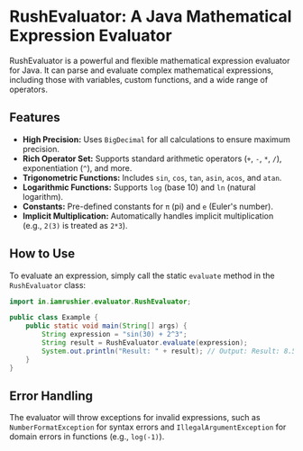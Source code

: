 # RushEvaluator: A Java Mathematical Expression Evaluator

RushEvaluator is a powerful and flexible mathematical expression evaluator for Java. It can parse and evaluate complex mathematical expressions, including those with variables, custom functions, and a wide range of operators.

## Features

*   **High Precision:** Uses `BigDecimal` for all calculations to ensure maximum precision.
*   **Rich Operator Set:** Supports standard arithmetic operators (`+`, `-`, `*`, `/`), exponentiation (`^`), and more.
*   **Trigonometric Functions:** Includes `sin`, `cos`, `tan`, `asin`, `acos`, and `atan`.
*   **Logarithmic Functions:** Supports `log` (base 10) and `ln` (natural logarithm).
*   **Constants:** Pre-defined constants for `π` (pi) and `e` (Euler's number).
*   **Implicit Multiplication:** Automatically handles implicit multiplication (e.g., `2(3)` is treated as `2*3`).

## How to Use

To evaluate an expression, simply call the static `evaluate` method in the `RushEvaluator` class:

```java
import in.iamrushier.evaluator.RushEvaluator;

public class Example {
    public static void main(String[] args) {
        String expression = "sin(30) + 2^3";
        String result = RushEvaluator.evaluate(expression);
        System.out.println("Result: " + result); // Output: Result: 8.5
    }
}
```

## Error Handling

The evaluator will throw exceptions for invalid expressions, such as `NumberFormatException` for syntax errors and `IllegalArgumentException` for domain errors in functions (e.g., `log(-1)`).

